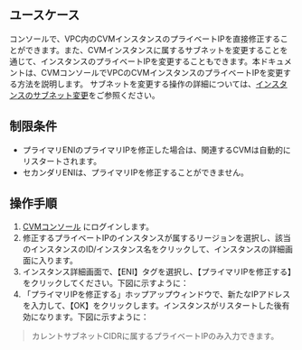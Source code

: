 ## ユースケース

コンソールで、VPC内のCVMインスタンスのプライベートIPを直接修正することができます。また、CVMインスタンスに属するサブネットを変更することを通じて、インスタンスのプライベートIPを変更することもできます。本ドキュメントは、CVMコンソールでVPCのCVMインスタンスのプライベートIPを変更する方法を説明します。
サブネットを変更する操作の詳細については、[インスタンスのサブネット変更](https://intl.cloud.tencent.com/document/product/213/16565)をご参照ください。

## 制限条件

- プライマリENIのプライマリIPを修正した場合は、関連するCVMは自動的にリスタートされます。
- セカンダリENIは、プライマリIPを修正することができません。

## 操作手順

1. [CVMコンソール](https://console.cloud.tencent.com/cvm/index) にログインします。
2. 修正するプライベートIPのインスタンスが属するリージョンを選択し、該当のインスタンスのID/インスタンス名をクリックして、インスタンスの詳細画面に入ります。
3. インスタンス詳細画面で、【ENI】タグを選択し、【プライマリIPを修正する】をクリックしてください。下図に示すように：
4. 「プライマリIPを修正する」ホップアップウィンドウで、新たなIPアドレスを入力して、【OK】をクリックします。インスタンスがリスタートした後有効になります。下図に示すように：
> カレントサブネットCIDRに属するプライベートIPのみ入力できます。
>

